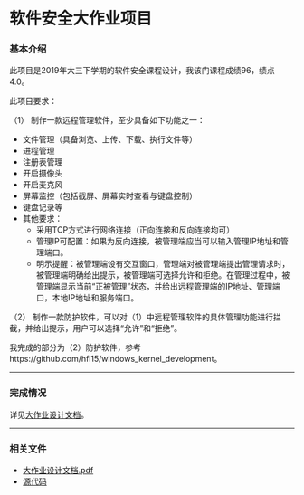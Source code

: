 #  软件安全大作业项目

### 基本介绍
此项目是2019年大三下学期的软件安全课程设计，我该门课程成绩96，绩点4.0。

此项目要求：

（1） 制作一款远程管理软件，至少具备如下功能之一：

- 文件管理（具备浏览、上传、下载、执行文件等）
- 进程管理
- 注册表管理
- 开启摄像头
- 开启麦克风
- 屏幕监控（包括截屏、屏幕实时查看与键盘控制）
- 键盘记录等
- 其他要求：
  - 采用TCP方式进行网络连接（正向连接和反向连接均可）
  - 管理IP可配置：如果为反向连接，被管理端应当可以输入管理IP地址和管理端口。
  - 明示提醒：被管理端设有交互窗口，管理端对被管理端提出管理请求时，被管理端明确给出提示，被管理端可选择允许和拒绝。在管理过程中，被管理端显示当前“正被管理”状态，并给出远程管理端的IP地址、管理端口，本地IP地址和服务端口。

（2） 制作一款防护软件，可以对（1）中远程管理软件的具体管理功能进行拦截，并给出提示，用户可以选择“允许”和“拒绝”。



我完成的部分为（2）防护软件，参考https://github.com/hfl15/windows_kernel_development。

***
### 完成情况

详见[大作业设计文档](./大作业设计文档.pdf)。

***
### 相关文件
- [大作业设计文档.pdf](./大作业设计文档.pdf)
- [源代码](./HookRAT/)
